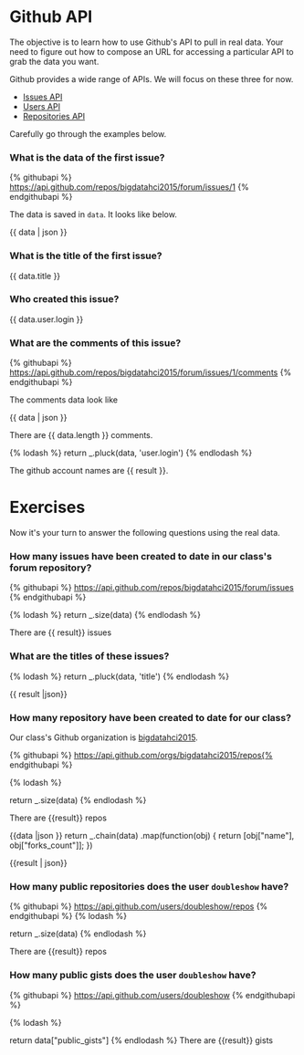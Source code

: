 # Github API

The objective is to learn how to use Github's API to pull in real data. Your need
to figure out how to compose an URL for accessing a particular API to grab the data
you want.

Github provides a wide range of APIs. We will focus on these three for now.

* [Issues API](https://developer.github.com/v3/issues/)
* [Users API](https://developer.github.com/v3/users/)
* [Repositories API](https://developer.github.com/v3/repos/)

Carefully go through the examples below.

### What is the data of the first issue?

{% githubapi %}
https://api.github.com/repos/bigdatahci2015/forum/issues/1
{% endgithubapi %}

The data is saved in `data`. It looks like below.

{{ data | json }}

### What is the title of the first issue?

{{ data.title }}

### Who created this issue?

{{ data.user.login }}


### What are the comments of this issue?

{% githubapi %}
https://api.github.com/repos/bigdatahci2015/forum/issues/1/comments
{% endgithubapi %}

The comments data look like

{{ data | json }}

There are {{ data.length }} comments.

{% lodash %}
return _.pluck(data, 'user.login')
{% endlodash %}

The github account names are {{ result }}.

# Exercises

Now it's your turn to answer the following questions using the real data.

### How many issues have been created to date in our class's forum repository?

{% githubapi %}
https://api.github.com/repos/bigdatahci2015/forum/issues {% endgithubapi %}

{% lodash %}
return _.size(data)
{% endlodash %}

There are {{ result}} issues

### What are the titles of these issues?
{% lodash %}
return _.pluck(data, 'title')
{% endlodash %}

{{ result |json}}

### How many repository have been created to date for our class?

Our class's Github organization is [bigdatahci2015](https://github.com/bigdatahci2015/).

{% githubapi %}
https://api.github.com/orgs/bigdatahci2015/repos{% endgithubapi %}

{% lodash %}

return _.size(data)
{% endlodash %}

There are {{result}} repos

{{data |json }}
return _.chain(data)
            .map(function(obj) {
                return [obj["name"], obj["forks_count"]];
            })

{{result | json}}

### How many public repositories does the user `doubleshow` have?

{% githubapi %}
https://api.github.com/users/doubleshow/repos
{% endgithubapi %}
{% lodash %}

return _.size(data)
{% endlodash %}

There are {{result}} repos


### How many public gists does the user `doubleshow` have?
{% githubapi %}
https://api.github.com/users/doubleshow
{% endgithubapi %}

{% lodash %}

return data["public_gists"] 
{% endlodash %}
There are {{result}} gists
